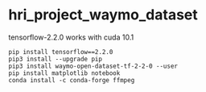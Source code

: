 # hri_project_waymo_dataset
tensorflow-2.2.0 works with cuda 10.1
```
pip install tensorflow==2.2.0
pip3 install --upgrade pip
pip3 install waymo-open-dataset-tf-2-2-0 --user
pip install matplotlib notebook
conda install -c conda-forge ffmpeg
```
